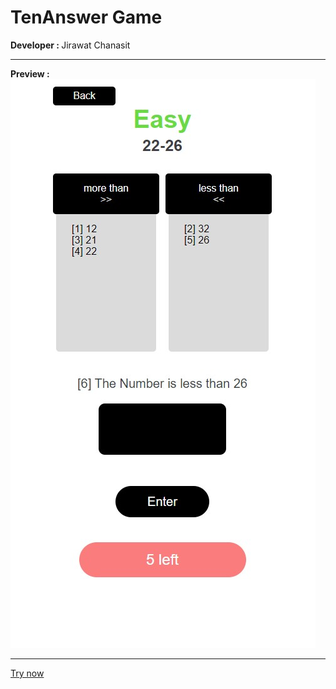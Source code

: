 <h1> TenAnswer Game </h1>
<b> Developer : </b> Jirawat Chanasit  <hr>
<b> Preview : </b><br>
<img src='./document/gameplay.jpg' alt='sample'><hr>
<a href="https://JirawatChn.github.io/tenanswers">Try now</a>

